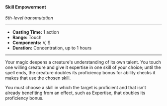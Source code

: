 #### Skill Empowerment
*5th-level transmutation*
___
- **Casting Time:** 1 action
- **Range:** Touch
- **Components:** V, S
- **Duration:** Concentration, up to 1 hours
___
Your magic deepens a creature's understanding of its own talent. You touch one willing creature and give it expertise in one skill of your choice; until the spell ends, the creature doubles its proficiency bonus for ability checks it makes that use the chosen skill.

You must choose a skill in which the target is proficient and that isn't already benefiting from an effect, such as Expertise, that doubles its proficiency bonus.